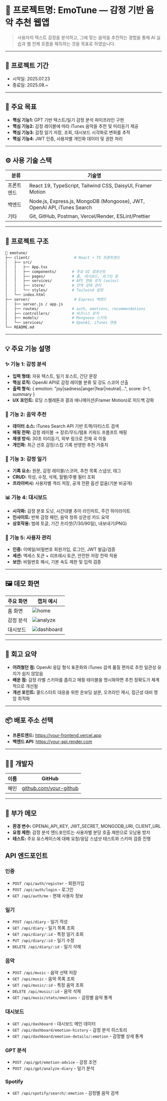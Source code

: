 # 📌 프로젝트명: EmoTune — 감정 기반 음악 추천 웹앱

> 사용자의 텍스트 감정을 분석하고, 그에 맞는 음악을 추천하는 경험을 통해 AI 실습과 웹 전체 흐름을 체득하는 것을 목표로 하였습니다.

---

## 📆 프로젝트 기간

- 시작일: 2025.07.23
- 종료일: 2025.08.~

---

## 🎯 주요 목표

- **핵심 기능1:** GPT 기반 텍스트/일기 감정 분석 파이프라인 구현
- **핵심 기능2:** 감정 레이블에 따라 iTunes 음악을 추천 및 미리듣기 제공
- **핵심 기능3:** 감정 일기 저장, 조회, 대시보드 시각화로 변화를 추적
- **핵심 기능4:** JWT 인증, 사용자별 개인화 데이터 및 권한 처리

---

## ⚙️ 사용 기술 스택

| 분류       | 기술명                                                                 |
|----------|-------------------------------------------------------------------------|
| 프론트엔드 | React 19, TypeScript, Tailwind CSS, DaisyUI, Framer Motion             |
| 백엔드     | Node.js, Express.js, MongoDB (Mongoose), JWT, OpenAI API, iTunes Search |
| 기타       | Git, GitHub, Postman, Vercel/Render, ESLint/Prettier                   |

---

## 🧱 프로젝트 구조

```bash
📁 emotune/
├── client/                    # React + TS 프론트엔드
│   ├── src/
│   │   ├── App.tsx
│   │   ├── components/       # 주요 UI 컴포넌트
│   │   ├── pages/            # 홈, 대시보드, 로그인 등
│   │   ├── services/         # API 연동 로직 (axios)
│   │   ├── store/            # 전역 상태 관리
│   │   └── styles/           # Tailwind 설정
│   └── index.html
├── server/                    # Express 백엔드
│   ├── server.js / app.js
│   ├── routes/               # auth, emotions, recommendations
│   ├── controllers/          # 비즈니스 로직
│   ├── models/               # Mongoose 스키마
│   └── services/             # OpenAI, iTunes 연동
└── README.md
```

---

## 💡 주요 기능 설명

### ✨ 기능 1: 감정 분석

- **입력 형태:** 자유 텍스트, 일기 포스트, 간단 문장
- **핵심 로직:** OpenAI API로 감정 레이블 분류 및 강도 스코어 산출
- **출력 형식:** { emotion: "joy|sadness|anger|fear|neutral|...", score: 0–1, summary }
- **UX 포인트:** 로딩 스켈레톤과 결과 애니메이션(Framer Motion)로 피드백 강화

### 🎵 기능 2: 음악 추천

- **데이터 소스:** iTunes Search API 기반 트랙/아티스트 검색
- **매핑 전략:** 감정 레이블 → 장르/무드/템포 키워드 프롬프트 매핑
- **재생 방식:** 30초 미리듣기, 외부 링크로 전체 곡 이동
- **개인화:** 최근 선호 감정/스킵 기록 반영한 추천 가중치

### 📝 기능 3: 감정 일기

- **기록 요소:** 원문, 감정 레이블/스코어, 추천 목록 스냅샷, 태그
- **CRUD:** 작성, 수정, 삭제, 월별/주별 필터 조회
- **프라이버시:** 사용자별 격리 저장, 공개 전환 옵션 없음(기본 비공개)

### 📊 기능 4: 대시보드

- **시각화:** 감정 분포 도넛, 시간대별 추이 라인차트, 주간 하이라이트
- **인사이트:** 반복 감정 패턴, 음악 청취 상관성 카드 요약
- **상호작용:** 범례 토글, 기간 프리셋(7/30/90일), 내보내기(PNG)

### 👤 기능 5: 사용자 관리

- **인증:** 이메일/비밀번호 회원가입, 로그인, JWT 발급/검증
- **세션:** 액세스 토큰 + 리프레시 토큰, 안전한 저장 전략 적용
- **보안:** 비밀번호 해시, 기본 속도 제한 및 입력 검증

---

## 🖼️ 데모 화면

| 주요 화면 | 캡처 예시                      |
|--------|----------------------------|
| 홈 화면  | ![home](./assets/home.png) |
| 감정 분석 | ![analyze](./assets/analyze.gif) |
| 대시보드 | ![dashboard](./assets/dashboard.png) |

---

## 🧠 회고 요약

- **어려웠던 점:** OpenAI 응답 형식 표준화와 iTunes 검색 품질 편차로 추천 일관성 유지가 쉽지 않았음
- **배운 점:** 감정 라벨 스키마를 좁히고 매핑 테이블을 명시화하면 추천 정확도가 체계적으로 개선됨
- **개선 포인트:** 콜드스타트 대응을 위한 온보딩 설문, 오프라인 캐시, 접근성 대비 명암 최적화

---

## 📦 배포 주소 선택

- **프론트엔드:** https://your-frontend.vercel.app
- **백엔드 API:** https://your-api.render.com

---

## 🙋‍♀️ 개발자

| 이름  | GitHub                                             |
|-----|----------------------------------------------------|
| 혜민 | [github.com/your-github](https://github.com/your-github) |

---

## 🔎 부가 메모

- **환경 변수:** OPENAI_API_KEY, JWT_SECRET, MONGODB_URI, CLIENT_URL
- **요청 제한:** 감정 분석 엔드포인트는 사용자별 분당 호출 제한으로 오남용 방지
- **테스트:** 주요 유스케이스에 대해 요청/응답 스냅샷 테스트와 스키마 검증 진행





## API 엔드포인트

### 인증
- `POST /api/auth/register` - 회원가입
- `POST /api/auth/login` - 로그인
- `GET /api/auth/me` - 현재 사용자 정보

### 일기
- `POST /api/diary` - 일기 작성
- `GET /api/diary` - 일기 목록 조회
- `GET /api/diary/:id` - 특정 일기 조회
- `PUT /api/diary/:id` - 일기 수정
- `DELETE /api/diary/:id` - 일기 삭제

### 음악
- `POST /api/music` - 음악 선택 저장
- `GET /api/music` - 음악 목록 조회
- `GET /api/music/:id` - 특정 음악 조회
- `DELETE /api/music/:id` - 음악 삭제
- `GET /api/music/stats/emotions` - 감정별 음악 통계

### 대시보드
- `GET /api/dashboard` - 대시보드 메인 데이터
- `GET /api/dashboard/emotion-history` - 감정 분석 히스토리
- `GET /api/dashboard/emotion-details/:emotion` - 감정별 상세 통계

### GPT 분석
- `POST /api/gpt/emotion-advice` - 감정 조언
- `POST /api/gpt/analyze-diary` - 일기 분석

### Spotify
- `GET /api/spotify/search/:emotion` - 감정별 음악 검색







